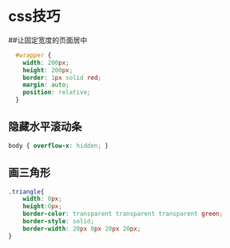 # css技巧
##让固定宽度的页面居中
```css
  #wrapper {
    width: 200px;
    height: 200px;
    border: 1px solid red;
    margin: auto;
    position: relative;
  }
```

## 隐藏水平滚动条
```css
body { overflow-x: hidden; }
```

## 画三角形
```css
.triangle{
	width: 0px;
	height:0px;
	border-color: transparent transparent transparent green;
	border-style: solid;
	border-width: 20px 0px 20px 20px;
}
```